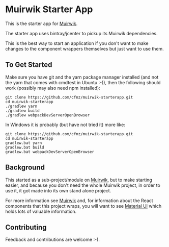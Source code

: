 # Muirwik Starter App

This is the starter app for [Muirwik](https://github.com/cfnz/muirwik).

The starter app uses bintray/jcenter to pickup its Muirwik dependencies.

This is the best way to start an application if you don't want to make changes to the 
component wrappers themselves but just want to use them.

## To Get Started
Make sure you have git and the yarn package manager installed (and not the yarn that comes with cmdtest in Ubuntu :-)), 
then the following should work (possibly may also need npm installed):

    git clone https://github.com/cfnz/muirwik-starterapp.git
    cd muirwik-starterapp
    ./gradlew yarn
    ./gradlew build
    ./gradlew webpackDevServerOpenBrowser

In Windows it is probably (but have not tried it) more like:

    git clone https://github.com/cfnz/muirwik-starterapp.git
    cd muirwik-starterapp
    gradlew.bat yarn
    gradlew.bat build
    gradlew.bat webpackDevServerOpenBrowser
    
## Background
This started as a sub-project/module on [Muirwik](https://github.com/cfnz/muirwik), but
to make starting easier, and because you don't need the whole Muirwik project,
in order to use it, it got made into its own stand alone project.

For more information see [Muirwik](https://github.com/cfnz/muirwik) and, for information
about the React components that this project wraps, you will want to see 
[Material UI](https://material-ui.com/) which holds lots of valuable information. 
    
## Contributing
Feedback and contributions are welcome :-). 

